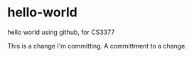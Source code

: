 # hello-world
hello world using github, for CS3377

This is a change I'm committing. A committment to a change.
